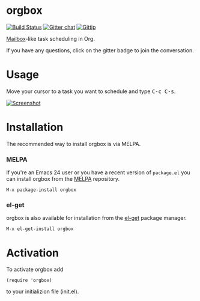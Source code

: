 orgbox
======
[![Build Status](http://img.shields.io/travis/yasuhito/orgbox/develop.svg?style=flat)][travis]
[![Gitter chat](http://img.shields.io/badge/GITTER-orgbox-blue.svg?style=flat)][gitter]
[![Gittip](http://img.shields.io/gittip/yasuhito.svg?style=flat)][gittip]

[travis]: http://travis-ci.org/yasuhito/orgbox
[gitter]: https://gitter.im/yasuhito/orgbox
[gittip]: https://www.gittip.com/yasuhito/

[Mailbox][mailbox]-like task scheduling in Org.

If you have any questions, click on the gitter badge to join the conversation.

[mailbox]: http://www.mailboxapp.com/


Usage
=====

Move your cursor to a task you want to schedule and type <kbd>C-c C-s</kbd>.

[![Screenshot](https://raw.github.com/yasuhito/orgbox/develop/screenshot.png)][screenshot]

[screenshot]: https://raw.github.com/yasuhito/orgbox/develop/screenshot.png


Installation
============

The recommended way to install orgbox is via MELPA.

### MELPA

If you're an Emacs 24 user or you have a recent version of
`package.el` you can install orgbox from the
[MELPA](http://melpa.milkbox.net) repository.

```
M-x package-install orgbox
```

### el-get

orgbox is also available for installation from the
[el-get](https://github.com/dimitri/el-get) package manager.

```
M-x el-get-install orgbox
```


Activation
==========

To activate orgbox add

``` emacs-lisp
(require 'orgbox)
```

to your initializion file (init.el).

